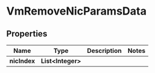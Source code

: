 

# VmRemoveNicParamsData


## Properties

Name | Type | Description | Notes
------------ | ------------- | ------------- | -------------
**nicIndex** | **List&lt;Integer&gt;** |  | 




